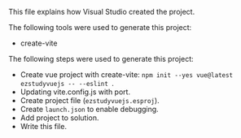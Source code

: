 This file explains how Visual Studio created the project.

The following tools were used to generate this project:
- create-vite

The following steps were used to generate this project:
- Create vue project with create-vite: `npm init --yes vue@latest ezstudyvuejs -- --eslint `.
- Updating vite.config.js with port.
- Create project file (`ezstudyvuejs.esproj`).
- Create `launch.json` to enable debugging.
- Add project to solution.
- Write this file.
